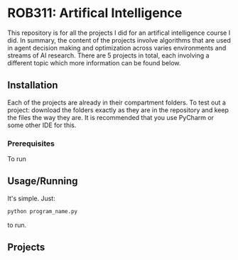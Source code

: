 # ROB311: Artifical Intelligence

This repository is for all the projects I did for an artifical intelligence course I did. In summary, the content of the projects involve algorithms that are used in agent decision making and optimization across varies environments and streams of AI research. There are 5 projects in total, each involving a different topic which more information can be found below. 

## Installation

Each of the projects are already in their compartment folders. To test out a project: download the folders exactly as they are in the repository and keep the files the way they are. It is recommended that you use PyCharm or some other IDE for this. 

### Prerequisites

To run 

## Usage/Running 

It's simple. Just:

```python
python program_name.py
```
to run.

## Projects 

### 

